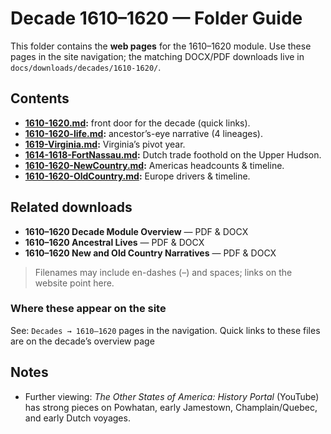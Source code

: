 # Decade 1610–1620 — Folder Guide

This folder contains the **web pages** for the 1610–1620 module. Use these pages in the site navigation; the matching DOCX/PDF downloads live in `docs/downloads/decades/1610-1620/`.

## Contents

- **[1610-1620.md](./1610-1620.md):** front door for the decade (quick links).
- **[1610-1620-life.md](./1610-1620-life.md):** ancestor’s-eye narrative (4 lineages).
- **[1619-Virginia.md](./1619-Virginia.md):** Virginia’s pivot year.
- **[1614-1618-FortNassau.md](./1614-1618-FortNassau.md):** Dutch trade foothold on the Upper Hudson.
- **[1610-1620-NewCountry.md](./1610-1620-NewCountry.md):** Americas headcounts & timeline.
- **[1610-1620-OldCountry.md](./1610-1620-OldCountry.md):** Europe drivers & timeline.

## Related downloads

- **1610–1620 Decade Module Overview** — PDF & DOCX  
- **1610–1620 Ancestral Lives** — PDF & DOCX  
- **1610–1620 New and Old Country Narratives** — PDF & DOCX  

> Filenames may include en-dashes (–) and spaces; links on the website point here.

### Where these appear on the site
See: `Decades → 1610–1620` pages in the navigation. Quick links to these files are on the decade’s overview page

## Notes
- Further viewing: *The Other States of America: History Portal* (YouTube) has strong pieces on Powhatan, early Jamestown, Champlain/Quebec, and early Dutch voyages.
